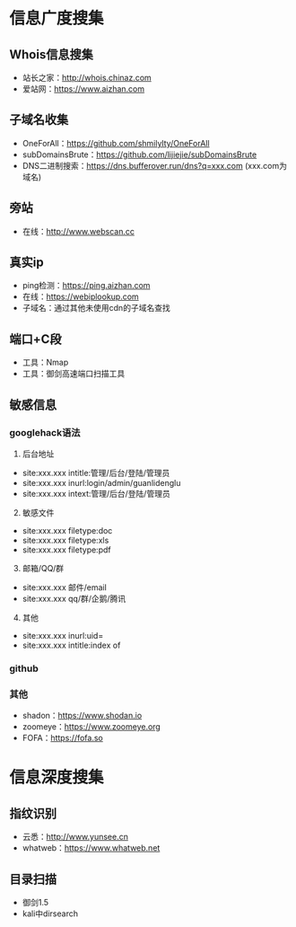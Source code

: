 # 信息广度搜集
## Whois信息搜集
+ 站长之家：http://whois.chinaz.com
+ 爱站网：https://www.aizhan.com
## 子域名收集
+ OneForAll：https://github.com/shmilylty/OneForAll
+ subDomainsBrute：https://github.com/lijiejie/subDomainsBrute
+ DNS二进制搜索：https://dns.bufferover.run/dns?q=xxx.com (xxx.com为域名)
## 旁站
+ 在线：http://www.webscan.cc
## 真实ip
+ ping检测：https://ping.aizhan.com
+ 在线：https://webiplookup.com
+ 子域名：通过其他未使用cdn的子域名查找
## 端口+C段
+ 工具：Nmap
+ 工具：御剑高速端口扫描工具
## 敏感信息
### googlehack语法
1. 后台地址
+ site:xxx.xxx intitle:管理/后台/登陆/管理员
+ site:xxx.xxx inurl:login/admin/guanlidenglu
+ site:xxx.xxx intext:管理/后台/登陆/管理员
2. 敏感文件
+ site:xxx.xxx filetype:doc
+ site:xxx.xxx filetype:xls
+ site:xxx.xxx filetype:pdf
3. 邮箱/QQ/群
+ site:xxx.xxx 邮件/email
+ site:xxx.xxx qq/群/企鹅/腾讯
4. 其他
+ site:xxx.xxx inurl:uid=
+ site:xxx.xxx intitle:index of
### github
### 其他
+ shadon：https://www.shodan.io
+ zoomeye：https://www.zoomeye.org
+ FOFA：https://fofa.so
# 信息深度搜集
## 指纹识别
+ 云悉：http://www.yunsee.cn
+ whatweb：https://www.whatweb.net
## 目录扫描
+ 御剑1.5
+ kali中dirsearch
